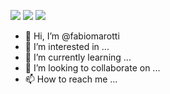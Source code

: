 <img src="https://img.shields.io/badge/F%C3%A1bio-Marotti-red" /> <img src="https://img.shields.io/badge/2021-F%C3%A1bio%20Marotti-red" />
<a href="https://github.com/fabiomarotti" alt="GitHub">
  <img src="https://img.shields.io/badge/-GitHub-000?style=flat-square&logo=Github&logoColor=white" />
</a>

- 👋 Hi, I’m @fabiomarotti
- 👀 I’m interested in ...
- 🌱 I’m currently learning ...
- 💞️ I’m looking to collaborate on ...
- 📫 How to reach me ...

<!---
fabiomarotti/fabiomarotti is a ✨ special ✨ repository because its `README.md` (this file) appears on your GitHub profile.
You can click the Preview link to take a look at your changes.
--->
